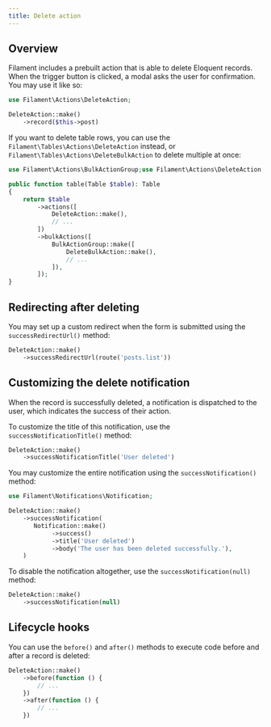 ```yaml
---
title: Delete action
---
```


## Overview

Filament includes a prebuilt action that is able to delete Eloquent records. When the trigger button is clicked, a modal asks the user for confirmation. You may use it like so:

```php
use Filament\Actions\DeleteAction;

DeleteAction::make()
    ->record($this->post)
```

If you want to delete table rows, you can use the `Filament\Tables\Actions\DeleteAction` instead, or `Filament\Tables\Actions\DeleteBulkAction` to delete multiple at once:

```php
use Filament\Actions\BulkActionGroup;use Filament\Actions\DeleteAction;use Filament\Actions\DeleteBulkAction;use Filament\Tables\Table;

public function table(Table $table): Table
{
    return $table
        ->actions([
            DeleteAction::make(),
            // ...
        ])
        ->bulkActions([
            BulkActionGroup::make([
                DeleteBulkAction::make(),
                // ...
            ]),
        ]);
}
```

## Redirecting after deleting

You may set up a custom redirect when the form is submitted using the `successRedirectUrl()` method:

```php
DeleteAction::make()
    ->successRedirectUrl(route('posts.list'))
```

## Customizing the delete notification

When the record is successfully deleted, a notification is dispatched to the user, which indicates the success of their action.

To customize the title of this notification, use the `successNotificationTitle()` method:

```php
DeleteAction::make()
    ->successNotificationTitle('User deleted')
```

You may customize the entire notification using the `successNotification()` method:

```php
use Filament\Notifications\Notification;

DeleteAction::make()
    ->successNotification(
       Notification::make()
            ->success()
            ->title('User deleted')
            ->body('The user has been deleted successfully.'),
    )
```

To disable the notification altogether, use the `successNotification(null)` method:

```php
DeleteAction::make()
    ->successNotification(null)
```

## Lifecycle hooks

You can use the `before()` and `after()` methods to execute code before and after a record is deleted:

```php
DeleteAction::make()
    ->before(function () {
        // ...
    })
    ->after(function () {
        // ...
    })
```
